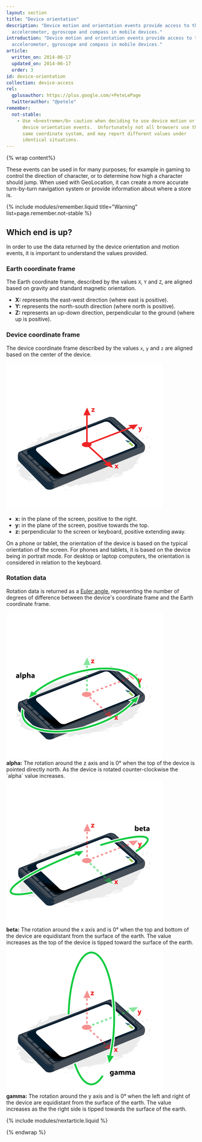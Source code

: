 ```yaml
---
layout: section
title: "Device orientation"
description: "Device motion and orientation events provide access to the built in
  accelerometer, gyroscope and compass in mobile devices."
introduction: "Device motion and orientation events provide access to the built in
  accelerometer, gyroscope and compass in mobile devices."
article:
  written_on: 2014-06-17
  updated_on: 2014-06-17
  order: 3
id: device-orientation
collection: device-access
rel:
  gplusauthor: https://plus.google.com/+PeteLePage
  twitterauthor: "@petele"
remember:
  not-stable:
    - Use <b>extreme</b> caution when deciding to use device motion or
      device orientation events.  Unfortunately not all browsers use the
      same coordinate system, and may report different values under
      identical situations.
---
```

{% wrap content%}

These events can be used in for many purposes; for example in gaming to 
control the direction of character, or to determine how high a character 
should jump. When used with GeoLocation, it can create a more accurate 
turn-by-turn navigation system or provide information about where a store is.

{% include modules/remember.liquid title="Warning" list=page.remember.not-stable %}

## Which end is up?

In order to use the data returned by the device orientation and motion events,
it is important to understand the values provided.  

### Earth coordinate frame

The Earth coordinate frame, described by the values `X`, `Y` and `Z`, are aligned 
based on gravity and standard magnetic orientation.

<ul>
  <li>
    <b>X:</b> represents the east-west direction (where east is positive).
  </li>
    <li>
    <b>Y:</b> represents the north-south direction (where north is positive).
  </li>
    <li>
    <b>Z:</b> represents an up-down direction, perpendicular to the ground
    (where up is positive).
  </li>
</ul>

### Device coordinate frame

The device coordinate frame described by the values `x`, `y` and `z` are aligned
based on the center of the device.

<img src="images/axes.png" alt="illustration of device coordinate frame">
<!-- Special thanks to Sheppy (https://developer.mozilla.org/en-US/profiles/Sheppy) 
  for his images which are in the public domain. -->

<ul>
  <li>
    <b>x:</b> in the plane of the screen, positive to the right.
  </li>
    <li>
    <b>y:</b> in the plane of the screen, positive towards the top.
  </li>
    <li>
    <b>z:</b> perpendicular to the screen or keyboard, positive extending
    away.
  </li>
</ul>

On a phone or tablet, the orientation of the device is based on the typical
orientation of the screen.  For phones and tablets, it is based on the device
being in portrait mode. For desktop or laptop computers, the orientation is 
considered in relation to the keyboard.

### Rotation data

Rotation data is returned as a [Euler angle](http://en.wikipedia.org/wiki/Euler_angles),
representing the number of degrees of difference between the device's coordinate
frame and the Earth coordinate frame.

<div>
  <div class="g--third">
    <img src="images/alpha.png"><br>
    <b>alpha:</b> The rotation around the z axis and is 0&deg; when the top of
    the device is pointed directly north.  As the device is rotated counter-clockwise
    the `alpha` value increases.
  </div>
  <div class="g--third">
    <img src="images/beta.png"><br>
    <b>beta:</b> The rotation around the x axis and is 0&deg; when the top and 
    bottom of the device are equidistant from the surface of the earth. The value
    increases as the top of the device is tipped toward the surface of the earth.
  </div>
  <div class="g--third g--last">
    <img src="images/gamma.png"><br>
    <b>gamma:</b> The rotation around the y axis and is 0&deg; when the left and
    right of the device are equidistant from the surface of the earth.  The value
    increases as the the right side is tipped towards the surface of the earth. 
  </div>
</div>

<div style="clear:both;"></div>


{% include modules/nextarticle.liquid %}

{% endwrap %}